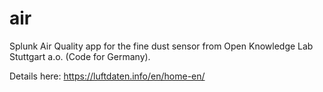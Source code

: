 # air
Splunk Air Quality app for the fine dust sensor from Open Knowledge Lab Stuttgart a.o. (Code for Germany).

Details here: https://luftdaten.info/en/home-en/

